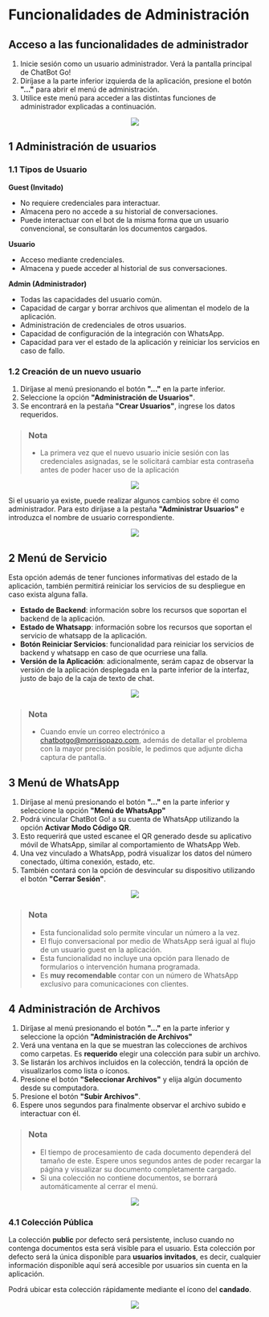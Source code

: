 # Funcionalidades de Administración
## Acceso a las funcionalidades de administrador
1. Inicie sesión como un usuario administrador. Verá la pantalla principal de ChatBot Go!
2. Diríjase a la parte inferior izquierda de la aplicación, presione el botón **"..."** para abrir el menú de administración.
3. Utilice este menú para acceder a las distintas funciones de administrador explicadas a continuación.
<p align="center">
  <img src="../assets/go_menu_ESP.png" />
</p>

## 1 Administración de usuarios
### 1.1 Tipos de Usuario
**Guest (Invitado)**
- No requiere credenciales para interactuar.
- Almacena pero no accede a su historial de conversaciones.
- Puede interactuar con el bot de la misma forma que un usuario convencional, se consultarán los documentos cargados.

**Usuario**
- Acceso mediante credenciales.
- Almacena y puede acceder al historial de sus conversaciones.

**Admin (Administrador)**
- Todas las capacidades del usuario común.
- Capacidad de cargar y borrar archivos que alimentan el modelo de la aplicación.
- Administración de credenciales de otros usuarios.
- Capacidad de configuración de la integración con WhatsApp.
- Capacidad para ver el estado de la aplicación y reiniciar los servicios en caso de fallo.

### 1.2 Creación de un nuevo usuario
1. Diríjase al menú presionando el botón **"..."** en la parte inferior.
2. Seleccione la opción **"Administración de Usuarios"**.
3. Se encontrará en la pestaña **"Crear Usuarios"**, ingrese los datos requeridos.

> ### Nota
> - La primera vez que el nuevo usuario inicie sesión con las credenciales asignadas, se le solicitará cambiar esta contraseña antes de poder hacer uso de la aplicación

<p align="center">
  <img src="../assets/go_usermenu_ESP.png" />
</p>

Si el usuario ya existe, puede realizar algunos cambios sobre él como administrador. Para esto diríjase a la pestaña **"Administrar Usuarios"** e introduzca el nombre de usuario correspondiente.

<p align="center">
  <img src="../assets/go_usermenu_admin_ESP.png" />
</p>

## 2 Menú de Servicio
Esta opción además de tener funciones informativas del estado de la aplicación, también permitirá reiniciar los servicios de su despliegue en caso exista alguna falla.
- **Estado de Backend**: información sobre los recursos que soportan el backend de la aplicación.
- **Estado de Whatsapp**: información sobre los recursos que soportan el servicio de whatsapp de la aplicación.
- **Botón Reiniciar Servicios**: funcionalidad para reiniciar los servicios de backend y whatsapp en caso de que ocurriese una falla.
- **Versión de la Aplicación**: adicionalmente, serám capaz de observar la versión de la aplicación desplegada en la parte inferior de la interfaz, justo de bajo de la caja de texto de chat.

<p align="center">
  <img src="../assets/go_status_menu_ESP.png" />
</p>

> ### Nota
> - Cuando envíe un correo electrónico a chatbotgo@morrisopazo.com, además de detallar el problema con la mayor precisión posible, le pedimos que adjunte dicha captura de pantalla.

## 3 Menú de WhatsApp
1. Diríjase al menú presionando el botón **"..."** en la parte inferior y seleccione la opción **"Menú de WhatsApp"**
2. Podrá vincular ChatBot Go! a su cuenta de WhatsApp utilizando la opción **Activar Modo Código QR**.
3. Esto requerirá que usted escanee el QR generado desde su aplicativo móvil de WhatsApp, similar al comportamiento de WhatsApp Web.
4. Una vez vinculado a WhatsApp, podrá visualizar los datos del número conectado, última conexión, estado, etc.
5. También contará con la opción de desvincular su dispositivo utilizando el botón **"Cerrar Sesión"**.

<p align="center">
  <img src="../assets/go_wsp_menu_ESP.png" />
</p>

> ### Nota
> - Esta funcionalidad solo permite vincular un número a la vez.
> - El flujo conversacional por medio de WhatsApp será igual al flujo de un usuario guest en la aplicación.
> - Esta funcionalidad no incluye una opción para llenado de formularios o intervención humana programada.
> - Es **muy recomendable** contar con un número de WhatsApp exclusivo para comunicaciones con clientes.

## 4 Administración de Archivos
1. Diríjase al menú presionando el botón **"..."** en la parte inferior y seleccione la opción **"Administración de Archivos"**
2. Verá una ventana en la que se muestran las colecciones de archivos como carpetas. Es **requerido** elegir una colección para subir un archivo.
3. Se listarán los archivos incluidos en la colección, tendrá la opción de visualizarlos como lista o íconos.
4. Presione el botón **"Seleccionar Archivos"** y elija algún documento desde su computadora.
5. Presione el botón **"Subir Archivos"**.
6. Espere unos segundos para finalmente observar el archivo subido e interactuar con él.

> ### Nota
> - El tiempo de procesamiento de cada documento dependerá del tamaño de este. Espere unos segundos antes de poder recargar la página y visualizar su documento completamente cargado.
> - Si una colección no contiene documentos, se borrará automáticamente al cerrar el menú.

<p align="center">
  <img src="../assets/go_documents_menu1_ESP.png" />
</p>

### 4.1 Colección Pública
La colección **public** por defecto será persistente, incluso cuando no contenga documentos esta será visible para el usuario. Esta colección por defecto será la única disponible para **usuarios invitados**, es decir, cualquier información disponible aquí será accesible por usuarios sin cuenta en la aplicación.

Podrá ubicar esta colección rápidamente mediante el ícono del **candado**.

<p align="center">
  <img src="../assets/go_documents_menu2_ESP.png" />
</p>
